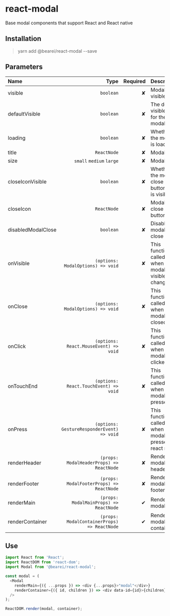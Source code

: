 # react-modal

Base modal components that support React and React native

## Installation

> yarn add @bearei/react-modal --save

## Parameters

| Name | Type | Required | Description |
| :-- | --: | --: | :-- |
| visible | `boolean` | ✘ | Modal visible state |
| defaultVisible | `boolean` | ✘ | The default visible state for the modal |
| loading | `boolean` | ✘ | Whether the modal is loading |
| title | `ReactNode` | ✘ | Modal title |
| size | `small` `medium` `large` | ✘ | Modal size |
| closeIconVisible | `boolean` | ✘ | Whether the modal close button icon is visible |
| closeIcon | `ReactNode` | ✘ | Modal close button icon |
| disabledModalClose | `boolean` | ✘ | Disable modal layer close |
| onVisible | `(options: ModalOptions) => void` | ✘ | This function is called when the modal visible state changes |
| onClose | `(options: ModalOptions) => void` | ✘ | This function is called when the modal is closed |
| onClick | `(options: React.MouseEvent) => void` | ✘ | This function is called when modal is clicked |
| onTouchEnd | `(options: React.TouchEvent) => void` | ✘ | This function is called when the modal is pressed |
| onPress | `(options: GestureResponderEvent) => void` | ✘ | This function is called when the modal is pressed -- react native |
| renderHeader | `(props: ModalHeaderProps) => ReactNode` | ✘ | Render the modal header |
| renderFooter | `(props: ModalFooterProps) => ReactNode` | ✘ | Render the modal footer |
| renderMain | `(props: ModalMainProps) => ReactNode` | ✔ | Render the modal main |
| renderContainer | `(props: ModalContainerProps) => ReactNode` | ✔ | Render the modal container |

## Use

```typescript
import React from 'React';
import ReactDOM from 'react-dom';
import Modal from '@bearei/react-modal';

const modal = (
  <Modal
    renderMain={({ ...props }) => <div {...props}>"modal"</div>}
    renderContainer={({ id, children }) => <div data-id={id}>{children}</div>}
  />
);

ReactDOM.render(modal, container);
```
